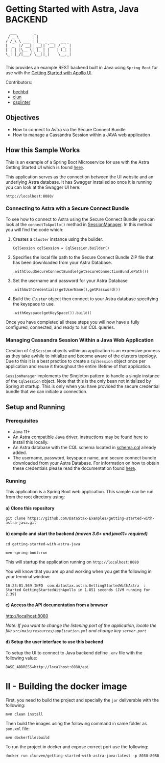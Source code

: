 # Getting Started with Astra, Java BACKEND

```
  ___        _
 / _ \      | |
/ /_\ \ ___ | |_  _ __   __ _
|  _  |/ __|| __|| '__| / _` |
| | | |\__ \| |_ | |   | (_| |
\_| |_/|___/ \__||_|    \__,_|
 
```

This provides an example REST backend built in Java using `Spring Boot` for use with the [Getting Started with Apollo UI](https://github.com/DataStax-Examples/getting-started-with-astra-ui).

Contributors: 
- [bechbd](https://github.com/bechbd)
- [clun](https://github.com/clun)
- [csplinter](https://github.com/csplinter)

## Objectives
* How to connect to Astra via the Secure Connect Bundle
* How to manage a Cassandra Session within a JAVA web application

## How this Sample Works

This is an example of a Spring Boot Microservice for use with the Astra Getting Started UI which is found [here](https://github.com/DataStax-Examples/getting-started-with-astra-ui).

This application serves as the connection between the UI website and an underlying Astra database. It has Swagger installed so once it is running you can look at the Swagger UI here:

```http://localhost:8080/```

### Connecting to Astra with a Secure Connect Bundle

To see how to connect to Astra using the Secure Connect Bundle you can look at the `connectToApollo()` method in [SessionManager](src/main/java/com/datastax/astra/dao/SessionManager.java).  In this method you will find the code which:

1. Creates a `Cluster` instance using the builder.
   
   ```CqlSession cqlSession = CqlSession.builder()```

2. Specifies the local file path to the Secure Connect Bundle ZIP file that has been downloaded from your Astra Database.
   
   ```.withCloudSecureConnectBundle(getSecureConnectionBundlePath())```
3. Set the username and password for your Astra Database

   ```.withAuthCredentials(getUserName(),getPassword())```
  
4.  Build the `Cluster` object then connect to your Astra database specifying the keyspace to use.

    ```.withKeyspace(getKeySpace()).build()```

Once you have completed all these steps you will now have a fully configured, connected, and ready to run CQL queries. 

### Managing Cassandra Session Within a Java Web Application

Creation of `CqlSession` objects within an application is an expensive process as they take awhile to initialize and become aware of the clusters topology.  Due to this it is a best practice to create a `CqlSession` object once per application and reuse it throughout the entire lifetime of that application.

`SessionManager` implements the Singleton pattern to handle a single instance of the `CqlSession` object. Note that this is the only bean not initialized by Spring at startup. This is only when you have provided the secure credential bundle that we can initiate a connection.


## Setup and Running

### Prerequisites

* Java 11+
* An Astra compatible Java driver, instructions may be found [here](https://helpdocs.datastax.com/aws/dscloud/astra/dscloudConnectJavaDriver.html) to install this locally.
* An Astra database with the CQL schema located in [schema.cql](src/main/resources/schema.cql) already added.
* The username, password, keyspace name, and secure connect bundle downloaded from your Astra Database.  For information on how to obtain these credentials please read the documentation found [here](https://helpdocs.datastax.com/aws/dscloud/astra/dscloudObtainingCredentials.html).

### Running

This application is a Spring Boot web application. This sample can be run from the root directory using:

#### a) Clone this repository

```
git clone https://github.com/DataStax-Examples/getting-started-with-astra-java.git
```

#### b) compile and start the backend *(maven 3.6+ and java11+ required)*

```
cd getting-started-with-astra-java

mvn spring-boot:run
```

This will startup the application running on `http://localhost:8080`

You will know that you are up and working when you get the following in your terminal window:

```
16:23:01.569 INFO  com.datastax.astra.GettingStartedWithAstra  : Started GettingStartedWithApollo in 1.851 seconds (JVM running for 2.39)
```

#### c) Access the API documentation from a browser

[http://localhost:8080](http://localhost:8080)

*Note: If you want to change the listening port of the application, locate the file `src/main/resources/application.yml` and change key `server.port`*

#### d) Setup the user interface to use this backend

To setup the UI to connect to Java backend define `.env` file with the following value:

```
BASE_ADDRESS=http://localhost:8080/api
```


# II - Building the docker image

First, you need to build the project and specially the `jar` deliverable with the following:
```
mvn clean install
```

Then build the images using the following command in same folder as `pom.xml` file:
```
mvn dockerfile:build 
```

To run the project in docker and expose correct port use the following:
```
docker run clunven/getting-started-with-astra-java:latest -p 8080:8080
```
